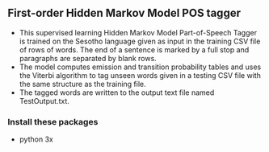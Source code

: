## First-order Hidden Markov Model POS tagger
- This supervised learning Hidden Markov Model Part-of-Speech Tagger is trained on the Sesotho language given as input in the training CSV file of rows of words. The end of a sentence is marked by a full stop and paragraphs are separated by blank rows. 
- The model computes emission and transition probability tables and uses the Viterbi algorithm to tag unseen words given in a testing CSV file with the same structure as the training file. 
- The tagged words are written to the output text file named TestOutput.txt.

### Install these packages
- python 3x